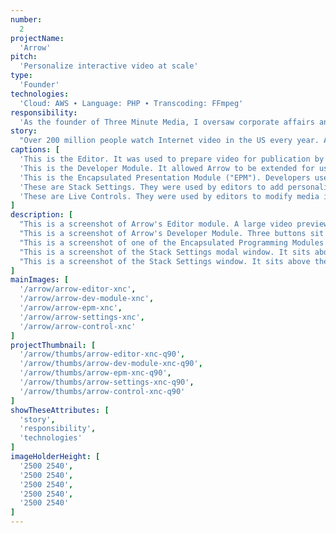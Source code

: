 ```yaml
---
number: 
  2
projectName: 
  'Arrow'
pitch: 
  'Personalize interactive video at scale'
type:
  'Founder'
technologies: 
  'Cloud: AWS ∙ Language: PHP ∙ Transcoding: FFmpeg'
responsibility: 
  'As the founder of Three Minute Media, I oversaw corporate affairs and platform development, including our lead developer, budget, and investor outreach.'
story: 
  "Over 200 million people watch Internet video in the US every year. Arrow, our self-serve platform, made it easy for any publisher to personalize its video at scale."
captions: [
  'This is the Editor. It was used to prepare video for publication by adding them to a Stack, then selecting personalization criteria via dynamically generated settings. It syndicated video, too.',
  'This is the Developer Module. It allowed Arrow to be extended for use with custom media formats, settings, and live control. Arrow could publish any code-based media package.',
  'This is the Encapsulated Presentation Module ("EPM"). Developers used it to extend Arrow by mixing their source code with PubML, our proprietary domain-specific programming language.',
  'These are Stack Settings. They were used by editors to add personalization criteria to their videos. These settings were dynamically generated from code found within each active EPM.',
  'These are Live Controls. They were used by editors to modify media in real time, after publication. Like Settings, they were dynamically generated from code found within each active EPM.'
]
description: [
  "This is a screenshot of Arrow's Editor module. A large video preview sits at the top of the page, just beneath a header. A light grey line separates the preview from a set of asset libraries to the bottom left. A 'Stack Rack' sits to the bottom right. The Stack Rack consists of a blue-grey box with black and blue text, a set of large blue control buttons at the top — including items such as a plus sign, subtraction sign, and sideways triangle for play — and a video thumbnail in the active Stack list at the top of the Rack. The page background is white and icons representing Arrow's various modules are in a light blue Dock on the left edge of the screen.",
  "This is a screenshot of Arrow's Developer Module. Three buttons sit at the top beneath the header and module title. These buttons toggle the users's ability to create and edit Encapsulated Presentation Modules (EPMs) and macros. Beneath these buttons is a large white text box containing an EPM — JavaScript mixed with PubML, our proprietary domain-specific programming language. Beneath this box sit two buttons named 'cancel' and 'update.' The page background is white and icons representing Arrow's various modules are in a light blue Dock on the left edge of the screen.",
  "This is a screenshot of one of the Encapsulated Programming Modules (EPM) that control Arrow. An EPM is a mixture of JavaScript and PubML, our proprietary domain-specific programming language. The EPM tells Arrow how to assemble and deliver interactive video/media packages. To the left of the image are brackets explaining its major sections and features. These include descriptions about how to add metadata, build visual controls for users, and mix proprietary code with PubML. This version of the EPM is syntax-highlighted in order to easily distinguish between PubML and JavaScript.",
  "This is a screenshot of the Stack Settings modal window. It sits above the Editor module, which is darkened by a translucent black overlay. A Stack is the container (usually for videos) that Arrow controls on various Web pages. It is usually contains videos. The Stack Settings modal is used to select which EPM to add to a Stack. To the left of the window are two text boxes. One names the Stack, the other keeps notes about it. To the right is a drop-down menu. It's used to select an EPM. A set of buttons sit just beneath it. They bring different sets of functionality to screen, such as configuration settings or live controls. Configuration settings is active in this image. They're dynamically generated from instructions inside the selected EPM and are used to configure how each EPM will work. The settings can include checkboxes, drop-down lists, and text boxes.",
  "This is a screenshot of the Stack Settings window. It sits above the Editor module, which is darkened by a translucent black overlay. A Stack is the container (usually for videos) that Arrow controls on various Web pages. It is usually contains videos. The Stack Settings modal is used to select which EPM to add to a Stack. To the left of the window are two text boxes. One names the Stack, the other keeps notes about it. To the right is a drop-down menu. It's used to select an EPM. A set of buttons sit just beneath it. They bring different sets of functionality to screen, such as configuration settings or live controls. Live controls are active in this image. They're dynamically generated from instructions inside the selected EPM and are used to control the media that Arrow publishes in real time, while users are looking at it on their own devices. The controls can include buttons, drop-down lists, and sliders."
]
mainImages: [
  '/arrow/arrow-editor-xnc',
  '/arrow/arrow-dev-module-xnc',
  '/arrow/arrow-epm-xnc',
  '/arrow/arrow-settings-xnc',
  '/arrow/arrow-control-xnc'
]
projectThumbnail: [
  '/arrow/thumbs/arrow-editor-xnc-q90',
  '/arrow/thumbs/arrow-dev-module-xnc-q90',
  '/arrow/thumbs/arrow-epm-xnc-q90',
  '/arrow/thumbs/arrow-settings-xnc-q90',
  '/arrow/thumbs/arrow-control-xnc-q90'
]
showTheseAttributes: [
  'story',
  'responsibility',
  'technologies'
]
imageHolderHeight: [
  '2500 2540',
  '2500 2540',
  '2500 2540',
  '2500 2540',
  '2500 2540'
]
---
```

